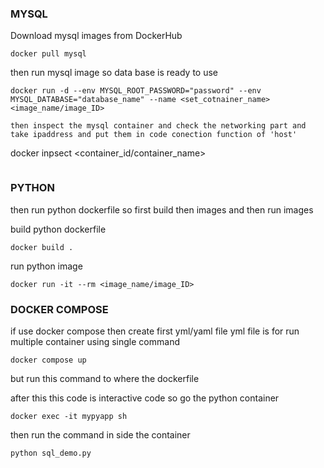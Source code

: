 ### MYSQL

Download mysql images from DockerHub 

```
docker pull mysql
```

then run mysql image so data base is ready to use 

```
docker run -d --env MYSQL_ROOT_PASSWORD="password" --env MYSQL_DATABASE="database_name" --name <set_cotnainer_name> <image_name/image_ID>

then inspect the mysql container and check the networking part and take ipaddress and put them in code conection function of 'host'

```
docker inpsect <container_id/container_name>
```

```
### PYTHON

then run python dockerfile so first build then images and then run images

build python dockerfile

```
docker build .
```

run python image

```
docker run -it --rm <image_name/image_ID>
```

### DOCKER COMPOSE 

if use docker compose then create first yml/yaml file yml file is for run multiple container using single command

```
docker compose up
```

but run this command to where the dockerfile 


after this this code is interactive code so go the python container 

```
docker exec -it mypyapp sh
```
then run the command in side the container 

```
python sql_demo.py
```

